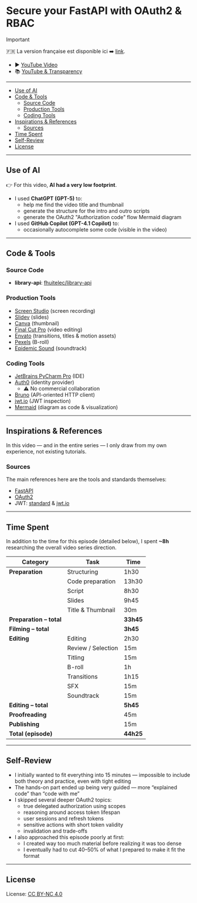 # Secure your FastAPI with OAuth2 & RBAC

> [!important]
> 🇫🇷 La version française est disponible ici ➡️ [link](./YOUTUBE.fr.md).

- ▶️ [YouTube Video](https://www.youtube.com/watch?v=CBLiSCD6v0E)
- 📚 [YouTube & Transparency](../../README.en.md)

---

- [Use of AI](#use-of-ai)
- [Code \& Tools](#code--tools)
  - [Source Code](#source-code)
  - [Production Tools](#production-tools)
  - [Coding Tools](#coding-tools)
- [Inspirations \& References](#inspirations--references)
  - [Sources](#sources)
- [Time Spent](#time-spent)
- [Self-Review](#self-review)
- [License](#license)

---

## Use of AI

👉 For this video, **AI had a very low footprint**.

- I used **ChatGPT (GPT-5)** to:
  - help me find the video title and thumbnail
  - generate the structure for the intro and outro scripts
  - generate the OAuth2 "Authorization code" flow Mermaid diagram
- I used **GitHub Copilot (GPT-4.1 Copilot)** to:
  - occasionally autocomplete some code (visible in the video)

---

## Code & Tools

### Source Code

- **library-api**: [fhuitelec/library-api](https://github.com/fhuitelec/library-api)

### Production Tools

- [Screen Studio](https://screen.studio/) (screen recording)
- [Slidev](https://sli.dev/) (slides)
- [Canva](https://www.canva.com/) (thumbnail)
- [Final Cut Pro](https://www.apple.com/final-cut-pro/) (video editing)
- [Envato](https://elements.envato.com/) (transitions, titles & motion assets)
- [Pexels](https://www.pexels.com) (B-roll)
- [Epidemic Sound](https://www.epidemicsound.com/) (soundtrack)

### Coding Tools

- [JetBrains PyCharm Pro](https://www.jetbrains.com/pycharm/) (IDE)
- [Auth0](https://auth0.com/) (identity provider)
  - ⚠️ No commercial collaboration
- [Bruno](https://www.usebruno.com/) (API-oriented HTTP client)
- [jwt.io](https://www.jwt.io/) (JWT inspection)
- [Mermaid](https://mermaid.js.org/) (diagram as code & visualization)

---

## Inspirations & References

In this video — and in the entire series — I only draw from my own experience, not existing tutorials.

### Sources

The main references here are the tools and standards themselves:

- [FastAPI](https://fastapi.tiangolo.com/)
- [OAuth2](https://oauth.net/2/)
- JWT: [standard](https://datatracker.ietf.org/doc/html/rfc7519) & [jwt.io](https://www.jwt.io/introduction#what-is-json-web-token)

---

## Time Spent

In addition to the time for this episode (detailed below), I spent **~8h** researching the overall video series direction.

| Category                 | Task                 | Time      |
| ------------------------- | -------------------- | ---------- |
| **Preparation**           | Structuring          | 1h30       |
|                           | Code preparation     | 13h30      |
|                           | Script               | 8h30       |
|                           | Slides               | 9h45       |
|                           | Title & Thumbnail    | 30m        |
| **Preparation – total**   |                      | **33h45**  |
| **Filming – total**       |                      | **3h45**   |
| **Editing**               | Editing              | 2h30       |
|                           | Review / Selection   | 15m        |
|                           | Titling              | 15m        |
|                           | B-roll               | 1h         |
|                           | Transitions          | 1h15       |
|                           | SFX                  | 15m        |
|                           | Soundtrack           | 15m        |
| **Editing – total**       |                      | **5h45**   |
| **Proofreading**          |                      | 45m        |
| **Publishing**            |                      | 15m        |
| **Total (episode)**       |                      | **44h25**  |

---

## Self-Review

- I initially wanted to fit everything into 15 minutes — impossible to include both theory and practice, even with tight editing
- The hands-on part ended up being very guided — more “explained code” than “code with me”
- I skipped several deeper OAuth2 topics:
  - true delegated authorization using scopes
  - reasoning around access token lifespan
  - user sessions and refresh tokens
  - sensitive actions with short token validity
  - invalidation and trade-offs
- I also approached this episode poorly at first:
  - I created way too much material before realizing it was too dense
  - I eventually had to cut 40–50% of what I prepared to make it fit the format

---

## License

License: [CC BY-NC 4.0](https://creativecommons.org/licenses/by-nc/4.0/)
